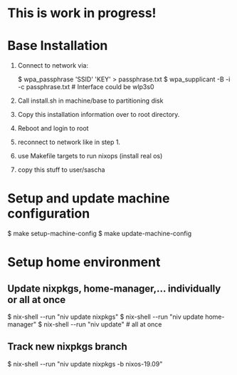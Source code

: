 # This is work in progress!

# Base Installation

1. Connect to network via:

   $ wpa_passphrase 'SSID' 'KEY' > passphrase.txt
   $ wpa_supplicant -B -i <interface> -c passphrase.txt # Interface could be wlp3s0

2. Call install.sh in machine/base to partitioning disk
3. Copy this installation information over to root directory.
4. Reboot and login to root
5. reconnect to network like in step 1.
6. use Makefile targets to run nixops (install real os)
7. copy this stuff to user/sascha

# Setup and update machine configuration

   $ make setup-machine-config
   $ make update-machine-config

# Setup home environment

## Update nixpkgs, home-manager,... individually or all at once

   $ nix-shell --run "niv update nixpkgs"
   $ nix-shell --run "niv update home-manager"
   $ nix-shell --run "niv update" # all at once

## Track new nixpkgs branch

   $ nix-shell --run "niv update nixpkgs -b nixos-19.09"
